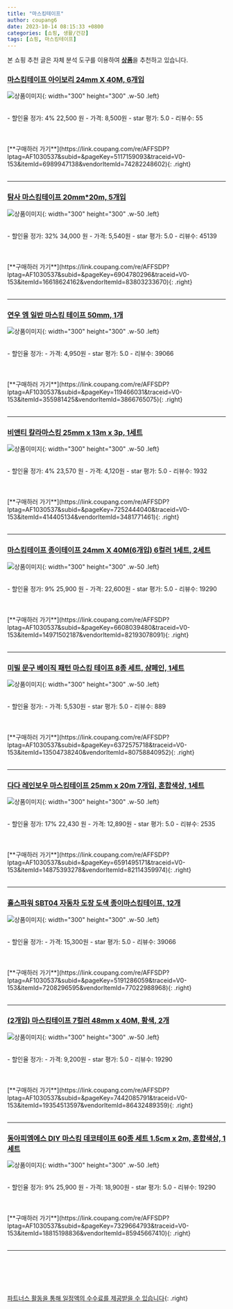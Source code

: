 ```yaml
---
title: "마스킹테이프"
author: coupang6
date: 2023-10-14 08:15:33 +0800
categories: [쇼핑, 생활/건강]
tags: [쇼핑, 마스킹테이프]
---
```


본 쇼핑 추천 글은 자체 분석 도구를 이용하여 [**상품**](https://link.coupang.com/a/bao1ui)을 추천하고 있습니다.

### [마스킹테이프 아이보리 24mm X 40M, 6개입](https://link.coupang.com/re/AFFSDP?lptag=AF1030537&subid=&pageKey=5117159093&traceid=V0-153&itemId=6989947138&vendorItemId=74282248602)

![상품이미지](https://thumbnail10.coupangcdn.com/thumbnails/remote/230x230ex/image/vendor_inventory/ad91/34e32e6f04606de505611202d3bb87c138e5930d3b927ba7fd4d23afc6ee.png){: width="300" height="300" .w-50 .left}


<br>
- 할인율 정가: 4%  22,500   원
- 가격: 8,500원
- star 평가: 5.0
- 리뷰수: 55
<br>
<br>
<br>
<br>
[**구매하러 가기**](https://link.coupang.com/re/AFFSDP?lptag=AF1030537&subid=&pageKey=5117159093&traceid=V0-153&itemId=6989947138&vendorItemId=74282248602){: .right}
<br>
<br>

---

### [탐사 마스킹테이프 20mm*20m, 5개입](https://link.coupang.com/re/AFFSDP?lptag=AF1030537&subid=&pageKey=6904780296&traceid=V0-153&itemId=16618624162&vendorItemId=83803233670)

![상품이미지](https://thumbnail10.coupangcdn.com/thumbnails/remote/230x230ex/image/retail/images/6184330928861192-3c54b20c-025b-4a24-837c-03cefb10ede7.jpg){: width="300" height="300" .w-50 .left}


<br>
- 할인율 정가: 32%  34,000   원
- 가격: 5,540원
- star 평가: 5.0
- 리뷰수: 45139
<br>
<br>
<br>
<br>
[**구매하러 가기**](https://link.coupang.com/re/AFFSDP?lptag=AF1030537&subid=&pageKey=6904780296&traceid=V0-153&itemId=16618624162&vendorItemId=83803233670){: .right}
<br>
<br>

---

### [연우 엠 일반 마스킹 테이프 50mm, 1개](https://link.coupang.com/re/AFFSDP?lptag=AF1030537&subid=&pageKey=119466031&traceid=V0-153&itemId=355981425&vendorItemId=3866765075)

![상품이미지](https://thumbnail6.coupangcdn.com/thumbnails/remote/230x230ex/image/retail/images/2018/08/01/14/1/62174559-eee1-49de-980c-934f945d93fd.jpg){: width="300" height="300" .w-50 .left}


<br>
- 할인율 정가: 
- 가격: 4,950원
- star 평가: 5.0
- 리뷰수: 39066
<br>
<br>
<br>
<br>
[**구매하러 가기**](https://link.coupang.com/re/AFFSDP?lptag=AF1030537&subid=&pageKey=119466031&traceid=V0-153&itemId=355981425&vendorItemId=3866765075){: .right}
<br>
<br>

---

### [비앤티 칼라마스킹 25mm x 13m x 3p, 1세트](https://link.coupang.com/re/AFFSDP?lptag=AF1030537&subid=&pageKey=7252444040&traceid=V0-153&itemId=414405134&vendorItemId=3481771461)

![상품이미지](https://thumbnail8.coupangcdn.com/thumbnails/remote/230x230ex/image/product/image/vendoritem/2019/04/12/3481771461/6ca34601-a732-47c1-8970-96bb1130dd85.jpg){: width="300" height="300" .w-50 .left}


<br>
- 할인율 정가: 4%  23,570   원
- 가격: 4,120원
- star 평가: 5.0
- 리뷰수: 1932
<br>
<br>
<br>
<br>
[**구매하러 가기**](https://link.coupang.com/re/AFFSDP?lptag=AF1030537&subid=&pageKey=7252444040&traceid=V0-153&itemId=414405134&vendorItemId=3481771461){: .right}
<br>
<br>

---

### [마스킹테이프 종이테이프 24mm X 40M(6개입) 6컬러 1세트, 2세트](https://link.coupang.com/re/AFFSDP?lptag=AF1030537&subid=&pageKey=6608039480&traceid=V0-153&itemId=14971502187&vendorItemId=82193078091)

![상품이미지](https://thumbnail9.coupangcdn.com/thumbnails/remote/230x230ex/image/vendor_inventory/727b/43065502a7422ab76a97d02428321adbba6a3e0a769b2aee180c1692e749.png){: width="300" height="300" .w-50 .left}


<br>
- 할인율 정가: 9%  25,900   원
- 가격: 22,600원
- star 평가: 5.0
- 리뷰수: 19290
<br>
<br>
<br>
<br>
[**구매하러 가기**](https://link.coupang.com/re/AFFSDP?lptag=AF1030537&subid=&pageKey=6608039480&traceid=V0-153&itemId=14971502187&vendorItemId=82193078091){: .right}
<br>
<br>

---

### [미빌 문구 베이직 패턴 마스킹 테이프 8종 세트, 샴페인, 1세트](https://link.coupang.com/re/AFFSDP?lptag=AF1030537&subid=&pageKey=6372575718&traceid=V0-153&itemId=13504738240&vendorItemId=80758840952)

![상품이미지](https://thumbnail10.coupangcdn.com/thumbnails/remote/230x230ex/image/retail/images/4366481330236523-f300ab57-beb4-4257-aaf1-bf9115ce0ec3.jpg){: width="300" height="300" .w-50 .left}


<br>
- 할인율 정가: 
- 가격: 5,530원
- star 평가: 5.0
- 리뷰수: 889
<br>
<br>
<br>
<br>
[**구매하러 가기**](https://link.coupang.com/re/AFFSDP?lptag=AF1030537&subid=&pageKey=6372575718&traceid=V0-153&itemId=13504738240&vendorItemId=80758840952){: .right}
<br>
<br>

---

### [다다 레인보우 마스킹테이프 25mm x 20m 7개입, 혼합색상, 1세트](https://link.coupang.com/re/AFFSDP?lptag=AF1030537&subid=&pageKey=6591495171&traceid=V0-153&itemId=14875393278&vendorItemId=82114359974)

![상품이미지](https://thumbnail7.coupangcdn.com/thumbnails/remote/230x230ex/image/retail/images/2569292542808403-8e684504-1e49-4441-b02e-a5b27c066db2.jpg){: width="300" height="300" .w-50 .left}


<br>
- 할인율 정가: 17%  22,430   원
- 가격: 12,890원
- star 평가: 5.0
- 리뷰수: 2535
<br>
<br>
<br>
<br>
[**구매하러 가기**](https://link.coupang.com/re/AFFSDP?lptag=AF1030537&subid=&pageKey=6591495171&traceid=V0-153&itemId=14875393278&vendorItemId=82114359974){: .right}
<br>
<br>

---

### [홀스파워 SBT04 자동차 도장 도색 종이마스킹테이프, 12개](https://link.coupang.com/re/AFFSDP?lptag=AF1030537&subid=&pageKey=5191286059&traceid=V0-153&itemId=7208296595&vendorItemId=77022988968)

![상품이미지](https://thumbnail7.coupangcdn.com/thumbnails/remote/230x230ex/image/vendor_inventory/c2ac/b310a6d2b3742c5b3d587a87df66cab040f3f490943cf46117de2f363db1.jpg){: width="300" height="300" .w-50 .left}


<br>
- 할인율 정가: 
- 가격: 15,300원
- star 평가: 5.0
- 리뷰수: 39066
<br>
<br>
<br>
<br>
[**구매하러 가기**](https://link.coupang.com/re/AFFSDP?lptag=AF1030537&subid=&pageKey=5191286059&traceid=V0-153&itemId=7208296595&vendorItemId=77022988968){: .right}
<br>
<br>

---

### [(2개입) 마스킹테이프 7컬러 48mm x 40M, 황색, 2개](https://link.coupang.com/re/AFFSDP?lptag=AF1030537&subid=&pageKey=7442085791&traceid=V0-153&itemId=19354513597&vendorItemId=86432489359)

![상품이미지](https://thumbnail6.coupangcdn.com/thumbnails/remote/230x230ex/image/vendor_inventory/e13a/d024d3ccdf89a49ad02a8671ac811a77c5c0bfba522e03a3f0745df93ff8.png){: width="300" height="300" .w-50 .left}


<br>
- 할인율 정가: 
- 가격: 9,200원
- star 평가: 5.0
- 리뷰수: 19290
<br>
<br>
<br>
<br>
[**구매하러 가기**](https://link.coupang.com/re/AFFSDP?lptag=AF1030537&subid=&pageKey=7442085791&traceid=V0-153&itemId=19354513597&vendorItemId=86432489359){: .right}
<br>
<br>

---

### [동아피엠에스 DIY 마스킹 데코테이프 60종 세트 1.5cm x 2m, 혼합색상, 1세트](https://link.coupang.com/re/AFFSDP?lptag=AF1030537&subid=&pageKey=7329664793&traceid=V0-153&itemId=18815198836&vendorItemId=85945667410)

![상품이미지](https://thumbnail8.coupangcdn.com/thumbnails/remote/230x230ex/image/retail/images/2023/05/12/11/3/fe63f33c-6f58-4f09-baef-e5986b31d8ce.jpg){: width="300" height="300" .w-50 .left}


<br>
- 할인율 정가: 9%  25,900   원
- 가격: 18,900원
- star 평가: 5.0
- 리뷰수: 19290
<br>
<br>
<br>
<br>
[**구매하러 가기**](https://link.coupang.com/re/AFFSDP?lptag=AF1030537&subid=&pageKey=7329664793&traceid=V0-153&itemId=18815198836&vendorItemId=85945667410){: .right}
<br>
<br>

---
<br><br><br><br><br> [파트너스 활동을 통해 일정액의 수수료를 제공받을 수 있습니다](https://link.coupang.com/a/bao1ui){: .right}